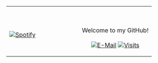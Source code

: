 <table width="100%"> 
  <tr>
  <td width="50%">
      
&nbsp; <br> [![Spotify](https://https://novatorem.benmaxgcu.vercel.app//api/spotify)](https://open.spotify.com/user/benmaxwell24)

  </td>
  <td width="50%">

<br><p align="center">Welcome to my GitHub!<br><br>
  [![E-Mail](https://img.shields.io/badge/email-reveal-369?style=flat-square&logo=gmail&logoColor=white)](https://mailhide.io/e/ZEQSF)
  [![Visits](https://badges.pufler.dev/visits/novatorem/novatorem?logo=GitHub&label=github%20visits&color=blue&logoColor=white&style=flat-square)](https://github.com/benmaxgcu)
</p>
  </td>
  </table>

[//]: <> (The `&nbsp;` is to have Aphelion take up more space)